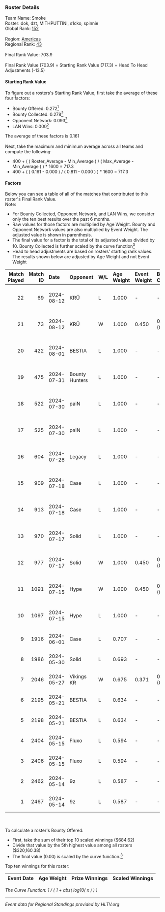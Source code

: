 ### Roster Details<br />
Team Name: Smoke<br />
Roster: dok, dzt, MITHPUTTINI, s1cko, spinnie<br />
Global Rank: [152](../standings_global.md)<br />
<br />
Region: [Americas]( ../standings_americas.md)<br />
Regional Rank: [43]( ../standings_americas.md)<br />
<br />
Final Rank Value:  703.9<br />
<br />
Final Rank Value (703.9) = Starting Rank Value (717.3) + Head To Head Adjustments (-13.5)<br />

#### Starting Rank Value<br />
To figure out a rosters's Starting Rank Value, first take the average of these four factors:<br />
- Bounty Offered: 0.272[<sup>1</sup>](#table2)
- Bounty Collected: 0.278[<sup>2</sup>](#table1)
- Opponent Network: 0.093[<sup>2</sup>](#table1)
- LAN Wins: 0.000[<sup>2</sup>](#table1)

The average of these factors is 0.161<br />
<br />
Next, take the maximum and minimum average across all teams and compute the following:<br />
- 400 + ( ( Roster_Average - Min_Average ) / ( Max_Average - Min_Average ) ) * 1600 = 717.3
- 400 + ( ( 0.161 - 0.000 ) / ( 0.811 - 0.000 ) ) * 1600 = 717.3


#### Factors<br />
Below you can see a table of all of the matches that contributed to this roster's Final Rank Value.<br />
Note:<br />

- For Bounty Collected, Opponent Network, and LAN Wins, we consider only the ten best results over the past 6 months.
- Raw values for those factors are multiplied by Age Weight. Bounty and Opponent Network values are also multiplied by Event Weight. The adjusted value is shown in parenthesis.
- The final value for a factor is the total of its adjusted values divided by 10. Bounty Collected is further scaled by the curve function[<sup>3</sup>](#curveFunction)
- Head to head adjustments are based on rosters' starting rank values. The results shown below are adjusted by Age Weight and not Event Weight
<span id="table1"></span><br />


| Match Played | Match ID | Date       | Opponent       | W/L | Age Weight | Event Weight | Bounty Collected | Opponent Network | LAN Wins  | H2H Adj. | Roster                                |
| -: | -: | :- | :- | :- | :- | :- | :- | :- | :- | -: | :- |
|           22 |       69 | 2024-08-12 | KRÜ            | L   | 1.000      | -            | -                | -                | -         |   -10.69 | dok, dzt, MITHPUTTINI, s1cko, spinnie |
|           21 |       73 | 2024-08-12 | KRÜ            | W   | 1.000      | 0.450        | 0.021 (0.010)    | 0.565 (0.254)    | 0 (0.000) |    21.24 | dok, dzt, MITHPUTTINI, s1cko, spinnie |
|           20 |      422 | 2024-08-01 | BESTIA         | L   | 1.000      | -            | -                | -                | -         |    -5.39 | dok, dzt, MITHPUTTINI, s1cko, spinnie |
|           19 |      475 | 2024-07-31 | Bounty Hunters | L   | 1.000      | -            | -                | -                | -         |    -7.20 | dok, dzt, MITHPUTTINI, s1cko, spinnie |
|           18 |      522 | 2024-07-30 | paiN           | L   | 1.000      | -            | -                | -                | -         |    -0.50 | dok, dzt, MITHPUTTINI, s1cko, spinnie |
|           17 |      525 | 2024-07-30 | paiN           | L   | 1.000      | -            | -                | -                | -         |    -0.51 | dok, dzt, MITHPUTTINI, s1cko, spinnie |
|           16 |      604 | 2024-07-28 | Legacy         | L   | 1.000      | -            | -                | -                | -         |    -4.52 | dok, dzt, MITHPUTTINI, s1cko, spinnie |
|           15 |      909 | 2024-07-18 | Case           | L   | 1.000      | -            | -                | -                | -         |    -8.23 | dok, dzt, MITHPUTTINI, s1cko, spinnie |
|           14 |      913 | 2024-07-18 | Case           | L   | 1.000      | -            | -                | -                | -         |    -8.82 | dok, dzt, MITHPUTTINI, s1cko, spinnie |
|           13 |      970 | 2024-07-17 | Solid          | L   | 1.000      | -            | -                | -                | -         |   -12.42 | dok, dzt, MITHPUTTINI, s1cko, spinnie |
|           12 |      977 | 2024-07-17 | Solid          | W   | 1.000      | 0.450        | 0.006 (0.003)    | 0.760 (0.342)    | 0 (0.000) |    19.38 | dok, dzt, MITHPUTTINI, s1cko, spinnie |
|           11 |     1091 | 2024-07-15 | Hype           | W   | 1.000      | 0.450        | 0.025 (0.011)    | 0.469 (0.211)    | 0 (0.000) |    22.95 | dok, dzt, MITHPUTTINI, s1cko, spinnie |
|           10 |     1097 | 2024-07-15 | Hype           | L   | 1.000      | -            | -                | -                | -         |    -8.06 | dok, dzt, MITHPUTTINI, s1cko, spinnie |
|            9 |     1916 | 2024-06-01 | Case           | L   | 0.707      | -            | -                | -                | -         |    -5.63 | dok, dzt, leleo, spinnie, vhz         |
|            8 |     1986 | 2024-05-30 | Solid          | L   | 0.693      | -            | -                | -                | -         |    -6.53 | dok, dzt, leleo, spinnie, vhz         |
|            7 |     2046 | 2024-05-27 | Vikings KR     | W   | 0.675      | 0.371        | 0.008 (0.002)    | 0.478 (0.119)    | 0 (0.000) |    13.16 | beg0d, dok, dzt, spinnie, vhz         |
|            6 |     2195 | 2024-05-21 | BESTIA         | L   | 0.634      | -            | -                | -                | -         |    -3.13 | beg0d, dok, dzt, spinnie, vhz         |
|            5 |     2198 | 2024-05-21 | BESTIA         | L   | 0.634      | -            | -                | -                | -         |    -3.23 | beg0d, dok, dzt, spinnie, vhz         |
|            4 |     2404 | 2024-05-15 | Fluxo          | L   | 0.594      | -            | -                | -                | -         |    -2.46 | beg0d, dok, dzt, spinnie, vhz         |
|            3 |     2406 | 2024-05-15 | Fluxo          | L   | 0.594      | -            | -                | -                | -         |    -2.52 | beg0d, dok, dzt, spinnie, vhz         |
|            2 |     2462 | 2024-05-14 | 9z             | L   | 0.587      | -            | -                | -                | -         |    -0.18 | beg0d, dok, dzt, spinnie, vhz         |
|            1 |     2467 | 2024-05-14 | 9z             | L   | 0.587      | -            | -                | -                | -         |    -0.18 | beg0d, dok, dzt, spinnie, vhz         |

<br />
<span id="table2"></span><br />
To calculate a roster's Bounty Offered:<br />

- First, take the sum of their top 10 scaled winnings ($684.62)
- Divide that value by the 5th highest value among all rosters ($320,160.38)
- The final value (0.00) is scaled by the curve function.[<sup>3</sup>](#curveFunction)

Top ten winnings for this roster:<br />

| Event Date | Age Weight | Prize Winnings | Scaled Winnings |
| :- | -: | :- | :- |


<span id="curveFunction"></span>_The Curve Function: 1 / ( 1 + abs( log10( x ) ) )_<br />

---
_Event data for Regional Standings provided by HLTV.org_<br />

